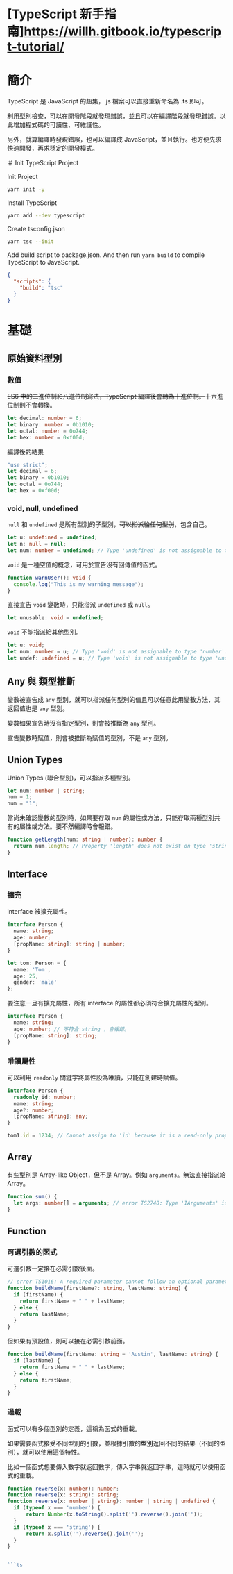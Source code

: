  # [TypeScript 新手指南]https://willh.gitbook.io/typescript-tutorial/

# 簡介

TypeScript 是 JavaScript 的超集，.js 檔案可以直接重新命名為 .ts 即可。

利用型別檢查，可以在開發階段就發現錯誤，並且可以在編譯階段就發現錯誤。以此增加程式碼的可讀性、可維護性。

另外，就算編譯時發現錯誤，也可以編譯成 JavaScript，並且執行。也方便先求快速開發，再求穩定的開發模式。



＃ Init TypeScript Project

Init Project

```sh
yarn init -y
```

Install TypeScript

```sh
yarn add --dev typescript
```


Create tsconfig.json

```sh
yarn tsc --init
```

Add build script to package.json. And then run `yarn build` to compile TypeScript to JavaScript.

```json
{
  "scripts": {
    "build": "tsc"
  }
}
```

# 基礎

## 原始資料型別

### 數值

~~ES6 中的二進位制和八進位制寫法，TypeScript 編譯後會轉為十進位制。~~十六進位制則不會轉換。

```ts
let decimal: number = 6;
let binary: number = 0b1010;
let octal: number = 0o744;
let hex: number = 0xf00d;
```

編譯後的結果

```js
"use strict";
let decimal = 6;
let binary = 0b1010;
let octal = 0o744;
let hex = 0xf00d;
```

### void, null, undefined

`null` 和 `undefined` 是所有型別的子型別，~~可以指派給任何型別~~，包含自己。

```ts
let u: undefined = undefined;
let n: null = null;
let num: number = undefined; // Type 'undefined' is not assignable to type 'number'.
```

`void` 是一種空值的概念，可用於宣告沒有回傳值的函式。

```ts
function warnUser(): void {
  console.log("This is my warning message");
}
```

直接宣告 `void` 變數時，只能指派 `undefined` 或 `null`。

```ts
let unusable: void = undefined;
```

`void` 不能指派給其他型別。

```ts
let u: void;
let num: number = u; // Type 'void' is not assignable to type 'number'.
let undef: undefined = u; // Type 'void' is not assignable to type 'undefined'.
```

## Any 與 類型推斷

變數被宣告成 `any` 型別，就可以指派任何型別的值且可以任意此用變數方法，其返回值也是 `any` 型別。

變數如果宣告時沒有指定型別，則會被推斷為 `any` 型別。

宣告變數時賦值，則會被推斷為賦值的型別，不是 `any` 型別。

## Union Types

Union Types (聯合型別)，可以指派多種型別。
  
```ts
let num: number | string;
num = 1;
num = "1";
```

當尚未確認變數的型別時，如果要存取 `num` 的屬性或方法，只能存取兩種型別共有的屬性或方法。要不然編譯時會報錯。

```ts
function getLength(num: string | number): number {
  return num.length; // Property 'length' does not exist on type 'string | number'. Property 'length' does not exist on type 'number'.
}
```

## Interface

### 擴充

interface 被擴充屬性。


```ts
interface Person {
  name: string;
  age: number;
  [propName: string]: string | number;
}

let tom: Person = {
  name: 'Tom',
  age: 25,
  gender: 'male'
};
```

要注意一旦有擴充屬性，所有 interface 的屬性都必須符合擴充屬性的型別。

```ts
interface Person {
  name: string;
  age: number; // 不符合 string ，會報錯。
  [propName: string]: string;
}
```

### 唯讀屬性

可以利用 `readonly` 關鍵字將屬性設為唯讀，只能在創建時賦值。

```ts
interface Person {
  readonly id: number;
  name: string;
  age?: number;
  [propName: string]: any;
}

tom1.id = 1234; // Cannot assign to 'id' because it is a read-only property.
```


## Array

有些型別是 Array-like Object，但不是 Array。例如 `arguments`。無法直接指派給 Array。

```ts
function sum() {
  let args: number[] = arguments; // error TS2740: Type 'IArguments' is missing the following properties from type 'number[]': pop, push, concat, join, and 24 more.
}
```

## Function

### 可選引數的函式

可選引數一定接在必需引數後面。

```ts
// error TS1016: A required parameter cannot follow an optional parameter.
function buildName(firstName?: string, lastName: string) {
  if (firstName) {
    return firstName + " " + lastName;
  } else {
    return lastName;
  }
}
```

但如果有預設值，則可以接在必需引數前面。

```ts
function buildName(firstName: string = 'Austin', lastName: string) {
  if (lastName) {
    return firstName + " " + lastName;
  } else {
    return firstName;
  }
}
```

### 過載

函式可以有多個型別的定義，這稱為函式的重載。

如果需要函式接受不同型別的引數，並根據引數的**型別**返回不同的結果（不同的型別），就可以使用這個特性。

比如一個函式想要傳入數字就返回數字，傳入字串就返回字串，這時就可以使用函式的重載。

```ts
function reverse(x: number): number;
function reverse(x: string): string;
function reverse(x: number | string): number | string | undefined {
  if (typeof x === 'number') {
      return Number(x.toString().split('').reverse().join(''));
  } 
  if (typeof x === 'string') {
      return x.split('').reverse().join('');
  }
}
```

```ts

```ts




